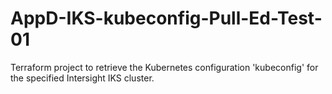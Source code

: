 # AppD-IKS-kubeconfig-Pull-Ed-Test-01
Terraform project to retrieve the Kubernetes configuration 'kubeconfig' for the specified Intersight IKS cluster.
